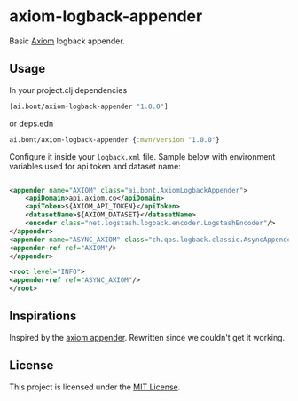 # axiom-logback-appender

Basic [Axiom](https://axiom.co/) logback appender.

## Usage

In your project.clj dependencies

```clj
[ai.bont/axiom-logback-appender "1.0.0"]
```

or deps.edn

```clj
ai.bont/axiom-logback-appender {:mvn/version "1.0.0"}
```

Configure it inside your `logback.xml` file. Sample below with environment variables used for api token and dataset
name:

```xml

<appender name="AXIOM" class="ai.bont.AxiomLogbackAppender">
    <apiDomain>api.axiom.co</apiDomain>
    <apiToken>${AXIOM_API_TOKEN}</apiToken>
    <datasetName>${AXIOM_DATASET}</datasetName>
    <encoder class="net.logstash.logback.encoder.LogstashEncoder"/>
</appender>
<appender name="ASYNC_AXIOM" class="ch.qos.logback.classic.AsyncAppender">
<appender-ref ref="AXIOM"/>
</appender>

<root level="INFO">
<appender-ref ref="ASYNC_AXIOM"/>
</root>
```

## Inspirations

Inspired by the [axiom appender](https://github.com/yHSJ/axiom-appender). Rewritten since we couldn't get it working.

## License

This project is licensed under the [MIT License](https://opensource.org/license/mit/).
